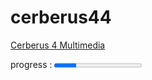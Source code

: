 # cerberus44









<a href="https://cerberus4.netlify.com/" target="_blanck">Cerberus 4 Multimedia</a>


progress : <progress max="100" min="0" value="25"> Loading
                </progress>
